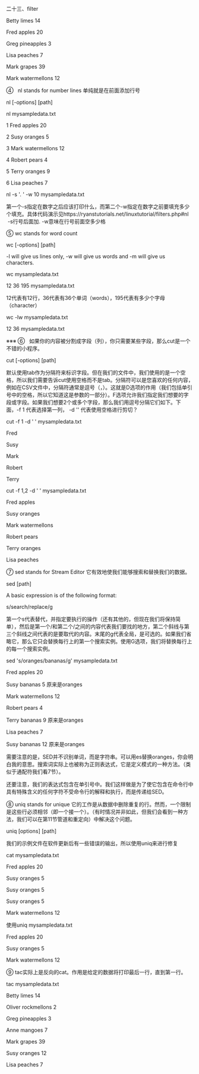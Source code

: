 二十三、filter



Betty limes 14

Fred apples 20

Greg pineapples 3

Lisa peaches 7

Mark grapes 39

Mark watermellons 12

④   nl stands for number lines 单纯就是在前面添加行号

nl [-options] [path]

nl mysampledata.txt

1 Fred apples 20

2 Susy oranges 5

3 Mark watermellons 12

4 Robert pears 4

5 Terry oranges 9

6 Lisa peaches 7

nl -s '. ' -w 10 mysampledata.txt

第一个-s指定在数字之后应该打印什么，而第二个-w指定在数字之前要填充多少个填充。具体代码演示见https://ryanstutorials.net/linuxtutorial/filters.php#nl  -s行号后面加. -w意味在行号前面空多少格

⑤   wc stands for word count

wc [-options] [path] 

-l will give us lines only, -w will give us words and -m will give us characters.

wc mysampledata.txt

12 36 195 mysampledata.txt

12代表有12行，36代表有36个单词（words），195代表有多少个字母（character）

wc -lw mysampledata.txt

12 36 mysampledata.txt

※※※ ⑥   如果你的内容被分割成字段（列），你只需要某些字段，那么cut是一个不错的小程序。

cut [-options] [path]    

默认使用tab作为分隔符来标识字段。但在我们的文件中，我们使用的是一个空格，所以我们需要告诉cut使用空格而不是tab。分隔符可以是您喜欢的任何内容，例如在CSV文件中，分隔符通常是逗号（，）。这就是D选项的作用（我们包括单引号中的空格，所以它知道这是参数的一部分）。F选项允许我们指定我们想要的字段或字段。如果我们想要2个或多个字段，那么我们用逗号分隔它们如下。下面，-f 1 代表选择第一列， -d '' 代表使用空格进行剪切？

cut -f 1 -d ' ' mysampledata.txt        

Fred

Susy

Mark

Robert

Terry

cut -f 1,2 -d ' ' mysampledata.txt

Fred apples

Susy oranges

Mark watermellons

Robert pears

Terry oranges

Lisa peaches

⑦   sed stands for Stream Editor  它有效地使我们能够搜索和替换我们的数据。

sed <expression> [path]
  
A basic expression is of the following format:

s/search/replace/g

第一个s代表替代，并指定要执行的操作（还有其他的，但现在我们将保持简单），然后是第一个/和第二个/之间的内容代表我们要找的地方，第二个斜线与第三个斜线之间代表的是要取代的内容。末尾的g代表全局，是可选的。如果我们省略它，那么它只会替换每行上的第一个搜索实例。使用G选项，我们将替换每行上的每一个搜索实例。

sed 's/oranges/bananas/g' mysampledata.txt

Fred apples 20

Susy bananas 5 原来是oranges

Mark watermellons 12

Robert pears 4

Terry bananas 9   原来是oranges

Lisa peaches 7

Susy bananas 12   原来是oranges

需要注意的是，SED并不识别单词，而是字符串。可以用es替换oranges，你会明白我的意思。搜索词实际上也被称为正则表达式，它是定义模式的一种方法。（类似于通配符我们看7节）。

还要注意，我们的表达式包含在单引号中。我们这样做是为了使它包含在命令行中具有特殊含义的任何字符不受命令行的解释和执行，而是传递给SED。
 
⑧   uniq stands for unique  它的工作是从数据中删除重复的行。然而，一个限制是这些行必须相邻（即一个接一个）。（有时情况并非如此，但我们会看到一种方法，我们可以在第11节管道和重定向）中解决这个问题。

uniq [options] [path]

我们的示例文件在软件更新后有一些错误的输出，所以使用uniq来进行修复

cat mysampledata.txt

Fred apples 20

Susy oranges 5

Susy oranges 5

Susy oranges 5

Mark watermellons 12

使用uniq mysampledata.txt

Fred apples 20

Susy oranges 5

Mark watermellons 12

⑨  tac实际上是反向的cat。作用是给定的数据将打印最后一行，直到第一行。

tac mysampledata.txt

Betty limes 14

Oliver rockmellons 2

Greg pineapples 3

Anne mangoes 7

Mark grapes 39

Susy oranges 12

Lisa peaches 7

